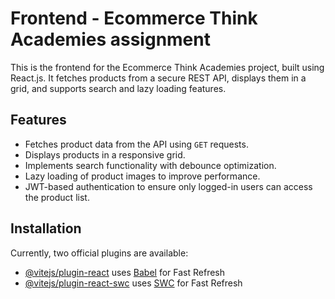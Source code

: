 # Frontend - Ecommerce Think Academies assignment

This is the frontend for the Ecommerce Think Academies project, built using React.js. It fetches products from a secure REST API, displays them in a grid, and supports search and lazy loading features.

## Features

- Fetches product data from the API using `GET` requests.
- Displays products in a responsive grid.
- Implements search functionality with debounce optimization.
- Lazy loading of product images to improve performance.
- JWT-based authentication to ensure only logged-in users can access the product list.

## Installation

Currently, two official plugins are available:

- [@vitejs/plugin-react](https://github.com/vitejs/vite-plugin-react/blob/main/packages/plugin-react/README.md) uses [Babel](https://babeljs.io/) for Fast Refresh
- [@vitejs/plugin-react-swc](https://github.com/vitejs/vite-plugin-react-swc) uses [SWC](https://swc.rs/) for Fast Refresh
